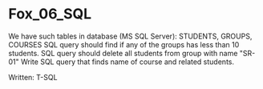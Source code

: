 # Fox_06_SQL

We have such tables in database (MS SQL Server): STUDENTS, GROUPS, COURSES
SQL query should find if any of the groups has less than 10 students.
SQL query should delete all students from group with name "SR-01"
Write SQL query that finds name of course and related students.

Written: T-SQL
